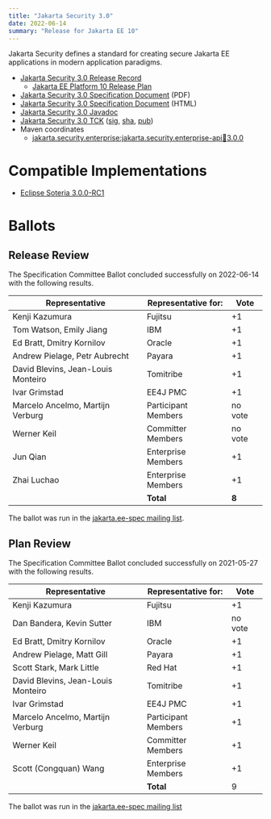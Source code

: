 ```yaml
---
title: "Jakarta Security 3.0"
date: 2022-06-14
summary: "Release for Jakarta EE 10"
---
```

Jakarta Security defines a standard for creating secure Jakarta EE applications in modern application paradigms.

* [Jakarta Security 3.0 Release Record](https://projects.eclipse.org/projects/ee4j.es/releases/3.0)
   * [Jakarta EE Platform 10 Release Plan](https://eclipse-ee4j.github.io/jakartaee-platform/jakartaee10/JakartaEE10ReleasePlan)
* [Jakarta Security 3.0 Specification Document](./jakarta-security-spec-3.0.pdf) (PDF)
* [Jakarta Security 3.0 Specification Document](./jakarta-security-spec-3.0.html) (HTML)
* [Jakarta Security 3.0 Javadoc](./apidocs)
* [Jakarta Security 3.0 TCK](https://download.eclipse.org/jakartaee/security/3.0/jakarta-security-tck-3.0.0.zip) ([sig](https://download.eclipse.org/jakartaee/security/3.0/jakarta-security-tck-3.0.0.zip.sig), [sha](https://download.eclipse.org/jakartaee/security/3.0/jakarta-security-tck-3.0.0.zip.sha256), [pub](https://raw.githubusercontent.com/jakartaee/specification-committee/master/jakartaee-spec-committee.pub))
* Maven coordinates
  * [jakarta.security.enterprise:jakarta.security.enterprise-api:jar:3.0.0](https://search.maven.org/artifact/jakarta.security.enterprise/jakarta.security.enterprise-api/3.0.0/jar)

# Compatible Implementations

* [Eclipse Soteria 3.0.0-RC1](https://eclipse-ee4j.github.io/soteria)

# Ballots

## Release Review

The Specification Committee Ballot concluded successfully on 2022-06-14 with the following results.

| Representative                                 | Representative for: | Vote    |
|------------------------------------------------|---------------------|---------|
| Kenji Kazumura                                 | Fujitsu             |    +1   |
| Tom Watson, Emily Jiang                        | IBM                 |    +1   |
| Ed Bratt, Dmitry Kornilov                      | Oracle              |    +1   |
| Andrew Pielage, Petr Aubrecht                  | Payara              |    +1   |
| David Blevins, Jean-Louis Monteiro             | Tomitribe           |    +1   |
| Ivar Grimstad                                  | EE4J PMC            |    +1   |
| Marcelo Ancelmo, Martijn Verburg               | Participant Members | no vote |
| Werner Keil                                    | Committer Members   | no vote |
| Jun Qian                                       | Enterprise Members  |    +1   |
| Zhai Luchao                                    | Enterprise Members  |    +1   |
|                                                | **Total**           |  **8**  |

The ballot was run in the [jakarta.ee-spec mailing list](https://www.eclipse.org/lists/jakarta.ee-spec/msg02641.html).

## Plan Review

The Specification Committee Ballot concluded successfully on 2021-05-27 with the following results.

| Representative                                 | Representative for: | Vote |
|------------------------------------------------|---------------------|------|
| Kenji Kazumura                                 | Fujitsu             |  +1  |
| Dan Bandera, Kevin Sutter                      | IBM                 | no vote |
| Ed Bratt, Dmitry Kornilov                      | Oracle              |  +1  |
| Andrew Pielage, Matt Gill                      | Payara              |  +1  |
| Scott Stark, Mark Little                       | Red Hat             |  +1  |
| David Blevins, Jean-Louis Monteiro             | Tomitribe           |  +1  |
| Ivar Grimstad                                  | EE4J PMC            |  +1  |
| Marcelo Ancelmo, Martijn Verburg               | Participant Members |  +1  |
| Werner Keil                                    | Committer Members   |  +1  |
| Scott (Congquan) Wang                          | Enterprise Members  |  +1  |
|                                                | **Total**           |  9   |

The ballot was run in the [jakarta.ee-spec mailing list](https://www.eclipse.org/lists/jakarta.ee-spec/msg01743.html)
